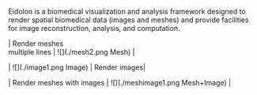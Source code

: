 
Eidolon is a biomedical visualization and analysis framework designed to render spatial biomedical data (images and meshes) and provide facilities for image reconstruction, analysis, and computation.


| Render meshes<br>multiple lines | ![](./mesh2.png Mesh) |

| ![](./image1.png Image) | Render images|

| Render meshes with images | ![](./meshimage1.png Mesh+Image) |

